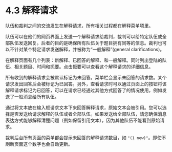 # 4.3 解释请求

队伍和裁判之间的交流发生在解释请求，所有相关过程都在解释菜单项里。

队伍可以在他们的网页界面上发送一个解释请求给裁判，裁判可以给特定队伍或全部队伍发送回复。后者的目的是确保所有队伍关于题目拥有同等的信息。裁判也可以不针对某个特定请求发送解释，并被称为“一般解释”(general clarifications)。

在解释页面有几个列表：新解释、已回答的解释、和一般解释。同时列出登陆的队伍、相关题目、时间和扼要。点击扼要可以查看这个解释请求的详细信息。

所有收到的解释请求会被默认标记为未回答。菜单栏会显示未回答的请求数。某个请求发出回答后会被标记为已回答。另外，查看请求时可以通过页面上的按钮将该解释请求标记为已回答，可以在请求已经通过其他方式回答了的情况使用，例如发送了一般消息给所有队伍。

通过将文本放在输入框请求文本下来回答解释请求，原始文本会被引用。您可以选择是否发送给请求解释的队伍或者全部队伍。如果发送给全部队伍，请您确保消息表达方式能够解释清楚问题（例如保留引用文本），因为其他队伍不能看到原始请求。

裁判后台所有页面的菜单都会提示未回答的解释请求数目，如 `"(1 new)"`。即使不刷新页面这个数字也会自动更新。